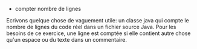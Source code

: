 * compter nombre de lignes
  
Ecrivons quelque chose de vaguement utile: un classe java qui compte le nombre de lignes du code réel dans un fichier source Java. 
Pour les besoins de ce exercice, une ligne est comptée si elle contient autre chose qu'un espace ou du texte dans un commentaire.
